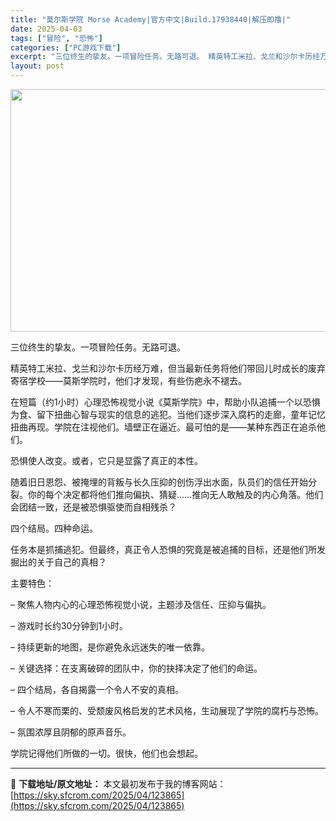 ```yaml
---
title: "莫尔斯学院 Morse Academy|官方中文|Build.17938440|解压即撸|"
date: 2025-04-03
tags: ["冒险", "恐怖"]
categories: ["PC游戏下载"]
excerpt: "三位终生的挚友。一项冒险任务。无路可退。 精英特工米拉、戈兰和沙尔卡历经万难，但当最新任务将他们带回儿时成长的废弃寄宿学校——莫斯学院时，他们才发现，有些伤疤永不褪去。 在短篇（约1小时）心理恐怖视觉小说《莫斯学院》中，帮助小队追捕一个以恐惧为食、留下扭曲心智与现实的信息的逃犯。当他们逐步深入腐朽的&hellip;"
layout: post
---
```


<img class="aligncenter size-full wp-image-123811" src="https://sky.sfcrom.com/wp-content/uploads/2025/04/2025040305021629.webp" alt="" width="600" height="388" />

三位终生的挚友。一项冒险任务。无路可退。

精英特工米拉、戈兰和沙尔卡历经万难，但当最新任务将他们带回儿时成长的废弃寄宿学校——莫斯学院时，他们才发现，有些伤疤永不褪去。

在短篇（约1小时）心理恐怖视觉小说《莫斯学院》中，帮助小队追捕一个以恐惧为食、留下扭曲心智与现实的信息的逃犯。当他们逐步深入腐朽的走廊，童年记忆扭曲再现。学院在注视他们。墙壁正在逼近。最可怕的是——某种东西正在追杀他们。

恐惧使人改变。或者，它只是显露了真正的本性。

随着旧日恩怨、被掩埋的背叛与长久压抑的创伤浮出水面，队员们的信任开始分裂。你的每个决定都将他们推向偏执、猜疑……推向无人敢触及的内心角落。他们会团结一致，还是被恐惧驱使而自相残杀？

四个结局。四种命运。

任务本是抓捕逃犯。但最终，真正令人恐惧的究竟是被追捕的目标，还是他们所发掘出的关于自己的真相？

主要特色：

– 聚焦人物内心的心理恐怖视觉小说，主题涉及信任、压抑与偏执。

– 游戏时长约30分钟到1小时。

– 持续更新的地图，是你避免永远迷失的唯一依靠。

– 关键选择：在支离破碎的团队中，你的抉择决定了他们的命运。

– 四个结局，各自揭露一个令人不安的真相。

– 令人不寒而栗的、受颓废风格启发的艺术风格，生动展现了学院的腐朽与恐怖。

– 氛围浓厚且阴郁的原声音乐。

学院记得他们所做的一切。很快，他们也会想起。

---
📖 **下载地址/原文地址：** 本文最初发布于我的博客网站：[https://sky.sfcrom.com/2025/04/123865](https://sky.sfcrom.com/2025/04/123865)
